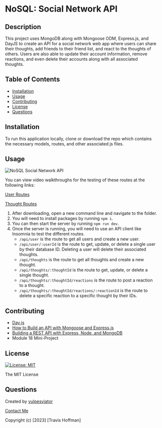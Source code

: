 # NoSQL: Social Network API

## Description

This project uses MongoDB along with Mongoose ODM, Express.js, and DayJS to create an API for a social network web app where users can share their thoughts, add friends to their friend list, and react to the thoughts of others. Users are also able to update their account information, remove reactions, and even delete their accounts along with all associated thoughts.

## Table of Contents 

- [Installation](#installation)
- [Usage](#usage)
- [Contributing](#contributing)
- [License](#license)
- [Questions](#questions)

## Installation

To run this application locally, clone or download the repo which contains the necessary models, routes, and other associated js files.

## Usage

![NoSQL Social Network API](https://github.com/vulpesviator/18-NoSQL-social-network/assets/123843930/a3cb95b1-a10b-4c84-8c9c-69c0f07b890f)


You can view video walkthroughs for the testing of these routes at the following links: 

[User Routes](https://drive.google.com/file/d/1er5nv8TKVPsGcpJRTJezsmtefHFO2Mf8/view?usp=sharing)

[Thought Routes](https://drive.google.com/file/d/1hhjPnKM83g6c_WAWoISUfI23ADUllUoQ/view?usp=sharing) 

1. After downloading, open a new command line and navigate to the folder.
2. You will need to install packages by running `npm i`.
3. You can then start the server by running `npm run dev`.
4. Once the server is running, you will need to use an API client like Insomnia to test the different routes.
     - `/api/user` is the route to get all users and create a new user.
     - `/api/user/:userId` is the route to get, update, or delete a single user by their database ID. Deleting a user will delete their associated thoughts.
     - `/api/thoughts` is the route to get all thoughts and create a new thought.
     - `/api/thoughts/:thoughtId` is the route to get, update, or delete a single thought.
     - `/api/thoughts/:thoughtId/reactions` is the route to post a reaction to a thought.
     - `/api/thoughts/:thoughtId/reactions/:reactionId` is the route to delete a specific reaction to a specific thought by their IDs.


## Contributing

- [Day.js](https://day.js.org/docs/en/installation/installation)
- [How to Build an API with Mongoose and Express.js](https://dev.to/franciscomendes10866/setup-mongodb-with-mongoose-and-express-4c58)
- [Building a REST API with Express, Node, and MongoDB](https://www.mongodb.com/languages/express-mongodb-rest-api-tutorial)
- Module 18 Mini-Project


## License
  
  [![License: MIT](https://img.shields.io/badge/License-MIT-yellow.svg)](https://opensource.org/licenses/MIT)

  The MIT License

## Questions

Created by [vulpesviator](http://github.com/vulpesviator)

[Contact Me](vulpesviator@gmail.com)

Copyright (c) [2023] [Travis Hoffman]

